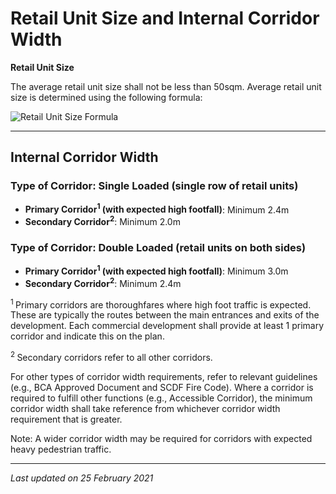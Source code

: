 # Retail Unit Size and Internal Corridor Width

**Retail Unit Size**

The average retail unit size shall not be less than 50sqm. Average retail unit size is determined using the following formula:

![Retail Unit Size Formula](https://www.ura.gov.sg/-/media/Corporate/Guidelines/Development-control/Commercial/Retail_Unit_Size.png?h=60%25&w=60%25)

---

## Internal Corridor Width

### Type of Corridor: Single Loaded (single row of retail units)
- **Primary Corridor<sup>1</sup> (with expected high footfall)**: Minimum 2.4m
- **Secondary Corridor<sup>2</sup>**: Minimum 2.0m

### Type of Corridor: Double Loaded (retail units on both sides)
- **Primary Corridor<sup>1</sup> (with expected high footfall)**: Minimum 3.0m
- **Secondary Corridor<sup>2</sup>**: Minimum 2.4m

<sup>1 </sup>Primary corridors are thoroughfares where high foot traffic is expected. These are typically the routes between the main entrances and exits of the development. Each commercial development shall provide at least 1 primary corridor and indicate this on the plan.

<sup>2 </sup>Secondary corridors refer to all other corridors.

For other types of corridor width requirements, refer to relevant guidelines (e.g., BCA Approved Document and SCDF Fire Code). Where a corridor is required to fulfill other functions (e.g., Accessible Corridor), the minimum corridor width shall take reference from whichever corridor width requirement that is greater.

Note: A wider corridor width may be required for corridors with expected heavy pedestrian traffic.

---

*Last updated on 25 February 2021*
